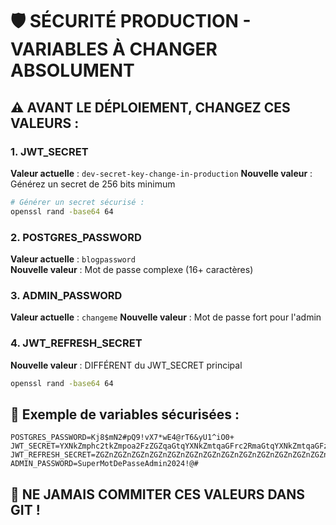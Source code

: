 # 🛡️ SÉCURITÉ PRODUCTION - VARIABLES À CHANGER ABSOLUMENT

## ⚠️ AVANT LE DÉPLOIEMENT, CHANGEZ CES VALEURS :

### 1. JWT_SECRET
**Valeur actuelle** : `dev-secret-key-change-in-production`
**Nouvelle valeur** : Générez un secret de 256 bits minimum
```bash
# Générer un secret sécurisé :
openssl rand -base64 64
```

### 2. POSTGRES_PASSWORD
**Valeur actuelle** : `blogpassword`  
**Nouvelle valeur** : Mot de passe complexe (16+ caractères)

### 3. ADMIN_PASSWORD
**Valeur actuelle** : `changeme`
**Nouvelle valeur** : Mot de passe fort pour l'admin

### 4. JWT_REFRESH_SECRET
**Nouvelle valeur** : DIFFÉRENT du JWT_SECRET principal
```bash
openssl rand -base64 64
```

## 🔐 Exemple de variables sécurisées :

```env
POSTGRES_PASSWORD=Kj8$mN2#pQ9!vX7*wE4@rT6&yU1^iO0+
JWT_SECRET=YXNkZmphc2tkZmpoa2FzZGZqaGtqYXNkZmtqaGFrc2RmaGtqYXNkZmtqaGFzZGZramhhc2Rma2poYWtm
JWT_REFRESH_SECRET=ZGZnZGZnZGZnZGZnZGZnZGZnZGZnZGZnZGZnZGZnZGZnZGZnZGZnZGZnZGZnZGZnZGZnZGZnZGY=
ADMIN_PASSWORD=SuperMotDePasseAdmin2024!@#
```

## 🚨 NE JAMAIS COMMITER CES VALEURS DANS GIT !